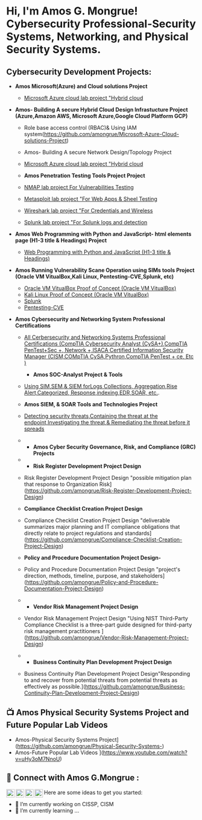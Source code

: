 <h1>Hi, I'm Amos G. Mongrue! Cybersecurity Professional-Security Systems, Networking, and Physical Security Systems.

<h2>Cybersecurity Development Projects:</h2>

- <b> Amos Microsoft(Azure) and Cloud solutions Project</b>
  - [Microsoft Azure cloud lab project "Hybrid cloud](https://github.com/amongrue/Microsoft-Azure-Cloud-solutions-Project)
- <b>Amos- Building A secure Hybrid Cloud Design Infrastucture Project (Azure,Amazon AWS, Microsoft Azure,Google Cloud Platform GCP)</b>
  - Role base access control (RBAC)& Using IAM system(https://github.com/amongrue/Microsoft-Azure-Cloud-solutions-Project)
    
  - Amos- Building A secure Network Design/Topology Project</b>
  - [Microsoft Azure cloud lab project "Hybrid cloud](https://github.com/amongrue/Network-design-network-topology)
 
  -  <b> Amos Penetration Testing Tools Project Project</b>
  - [NMAP lab project For Vulnerabilities Testing](https://github.com/amongrue/For-Vulnerabilities-Testing)
  -  [Metasploit lab project "For Web Apps & Sheel Testing](https://github.com/amongrue/Metasploit)
  - [Wireshark lab project "For Credentials and Wireless](https://github.com/amongrue/Wireshark)
  - [Splunk lab project "For Splunk logs and detection](https://github.com/amongrue/Splunk)
    
- <b> Amos Web Programming with Python and JavaScript- html elements page (H1-3 title & Headings) Project</b>
  - [Web Programming with Python and JavaScript (H1-3 title & Headings)](https://github.com/amongrue/Web-Programming-with-Python-and-JavaScript--html-elements-page)
    
- <b> Amos Running Vulnerability Scane Operation using SIMs tools Project (Oracle VM VitualBox,Kali Linux, Pentesting-CVE,Splunk, etc)</b>
  - [Oracle VM VitualBox Proof of Concept (Oracle VM VitualBox)](https://github.com/amongrue/Vulnerability-Scane-Operation-using-SIMs-tools-)
  - [Kali Linux Proof of Concept (Oracle VM VitualBox)](https://github.com/amongrue/Vulnerability-Scane-Operation-using-SIMs-tools-)
  - [Splunk](https://github.com/amongrue/Vulnerability-Scane-Operation-using-SIMs-tools-)
  - [Pentesting-CVE](https://github.com/amongrue/Vulnerability-Scane-Operation-using-SIMs-tools-)
    
- <b> Amos Cybersecurity and Networking System Professional Certifications </b>
  - [All Cerbersecurity and Networking Systems Professional Certifications (CompTIA Cybersecurity Analyst (CySA+),CompTIA PenTest+Sec +, Network +,ISACA Certified Information Security Manager (CISM,COMpTIA CySA,Pythron,CompTIA PenTest + ce, Etc )](https://github.com/amongrue/Professional-Certifications)
    
    -  <b> Amos SOC-Analyst Project & Tools </b>
  - [Using SIM,SEM,& SIEM forLogs Collections, Aggregation,Rise Alert,Categorized, Response,indexing,EDR,SOAR, etc.](https://github.com/amongrue/SoC-Analyst-Projects).
 
  -  <b> Amos SIEM, & SOAR Tools and Technologies Project</b>
  - [Detecting security threats,Containing the threat at the endpoint,Investigating the threat,& Remediating the threat before it spreads ](https://github.com/amongrue/SIEM-SOAR-Tools-and-Technologies-Project)
    
  - - <b> Amos Cyber Security Governance, Risk, and Compliance (GRC) Projects</b>
  
  - - <b>Risk Register Development Project Design</b>
  
  - Risk Register Development Project Design "possible mitigation plan that response to Organization Risk](https://github.com/amongrue/Risk-Register-Development-Project-Design)
  -  <b>Compliance Checklist Creation Project Design</b>
  - Compliance Checklist Creation Project Design "deliverable summarizes major planning and IT compliance obligations that directly relate to project regulations and standards](https://github.com/amongrue/Compliance-Checklist-Creation-Project-Design)
  -  <b>Policy and Procedure Documentation Project Design-</b>
  - Policy and Procedure Documentation Project Design "project's direction, methods, timeline, purpose, and stakeholders](https://github.com/amongrue/Policy-and-Procedure-Documentation-Project-Design)
  - - <b>Vendor Risk Management Project Design</b>
  - Vendor Risk Management Project Design "Using NIST Third-Party Compliance Checklist is a three-part guide designed for third-party risk management practitioners ](https://github.com/amongrue/Vendor-Risk-Management-Project-Design)
  - - <b>Business Continuity Plan Development Project Design</b>
  - Business Continuity Plan Development Project Design"Responding to and recover from potential threats from potential threats as effectively as possible.](https://github.com/amongrue/Business-Continuity-Plan-Development-Project-Design)

<h2>📺 Amos Physical Security Systems Project and Future Popular Lab Videos</h2>

- Amos-Physical Security Systems Project](https://github.com/amongrue/Physical-Security-Systems-)
-  Amos-Future Popular Lab Videos ](https://www.youtube.com/watch?v=uHy3oM7NnoU)


<h2> 🤳 Connect with Amos G.Mongrue :</h2>

[<img align="left" alt="JoshMadakor | YouTube" width="22px" src="https://cdn.jsdelivr.net/npm/simple-icons@v3/icons/youtube.svg" />][youtube]
[<img align="left" alt="JoshMadakor | Twitter" width="22px" src="https://cdn.jsdelivr.net/npm/simple-icons@v3/icons/twitter.svg" />][twitter]
[<img align="left" alt="JoshMadakor | LinkedIn" width="22px" src="https://cdn.jsdelivr.net/npm/simple-icons@v3/icons/linkedin.svg" />][linkedin]
[<img align="left" alt="JoshMadakor | Instagram" width="22px" src="https://cdn.jsdelivr.net/npm/simple-icons@v3/icons/instagram.svg" />][instagram]

[twitter]: https://x.com/amos_mongrue
[youtube]: https://www.youtube.com/c/joshmadakor
[instagram]: https://www.instagram.com/joshmadakor/
[linkedin]: https://linkedin.com/in/amos-g-mongrue-bsc-msc-mscsia



Here are some ideas to get you started:
- 🔭 I’m currently working on CISSP, CISM
- 🌱 I’m currently learning ...
